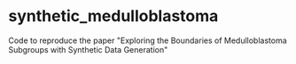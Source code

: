 # synthetic_medulloblastoma
Code to reproduce the paper "Exploring the Boundaries of Medulloblastoma Subgroups with Synthetic Data Generation"

